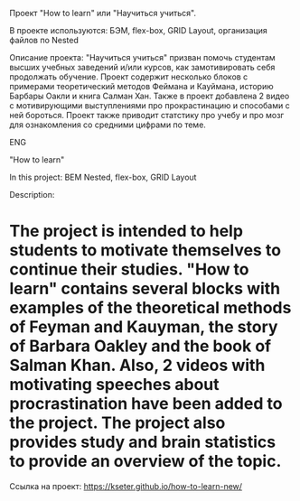 Проект "How to learn" или "Научиться учиться".


В проекте используются:
БЭМ,
flex-box,
GRID Layout,
организация файлов по Nested

Описание проекта:
"Научиться учиться" призван помочь студентам высших учебных заведений и/или курсов, как замотивировать себя продолжать обучение. Проект содержит несколько блоков с примерами теоретический методов Феймана и Кауймана, историю Барбары Оакли и книга Салман Хан. Также в проект добавлена 2 видео с мотивирующими выступлениями про прокрастинацию и способами с ней бороться. Проект также приводит статстику про учебу и про мозг для ознакомления со средними цифрами по теме.

ENG

"How to learn"


In this project:
BEM Nested,
flex-box,
GRID Layout

Description:

The project is intended to help students to motivate themselves to continue their studies. "How to learn" contains several blocks with examples of the theoretical methods of Feyman and Kauyman, the story of Barbara Oakley and the book of Salman Khan. Also, 2 videos with motivating speeches about procrastination have been added to the project. The project also provides study and brain statistics to provide an overview of the topic.
=======
Ссылка на проект: https://kseter.github.io/how-to-learn-new/
